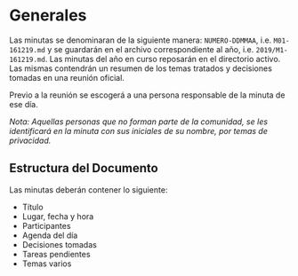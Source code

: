# Generales

Las minutas se denominaran de la siguiente manera: `NUMERO-DDMMAA`, i.e. `M01-161219.md` y se guardarán en el archivo correspondiente al año, i.e. `2019/M1-161219.md`. Las minutas del año en curso reposarán en el directorio activo. Las mismas contendrán un resumen de los temas tratados y decisiones tomadas en una reunión oficial.

Previo a la reunión se escogerá a una persona responsable de la minuta de ese día.

*Nota: Aquellas personas que no forman parte de la comunidad, se les identificará en la minuta con sus iniciales de su nombre, por temas de privacidad.*

## Estructura del Documento

Las minutas deberán contener lo siguiente:

- Título
- Lugar, fecha y hora
- Participantes
- Agenda del día
- Decisiones tomadas
- Tareas pendientes
- Temas varios
